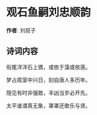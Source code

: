 # 观石鱼嗣刘忠顺韵

**作者**: 刘叔子

## 诗词内容

衔尾洋洋石上镌，或依于藻或依莲。

梦占周室中兴日，刻自唐人多历年。

隠见有时非强致，丰凶当岁必开先。

太平谁谓真无象，罩罩还歌乐与贤。

